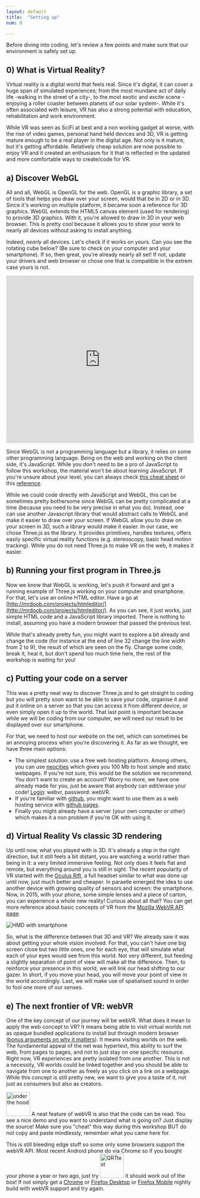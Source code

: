 ```yaml
---
layout: default
title:  "Setting up"
num: 0

---
```


Before diving into coding, let's review a few points and make sure that our environment is safely set up.


## 0) What is Virtual Reality?
Virtual reality is a digital world that feels real. Since it's digital, it can cover a huge span of simulated experiences; from the most mundane act of daily life -walking in the street of a city-, to the most exotic and excite scene -enjoying a roller coaster between planets of our solar system-. While it's often associated with leisure, VR has also a strong potential with education, rehabilitation and work environment.

While VR was seen as SciFi at best and a non working gadget at worse, with the rise of video games, personal hand held devices and 3D, VR is getting mature enough to be a real player in the digital age. Not only is it mature, but it's getting affordable. Relatively cheap solution are now possible to enjoy VR and it created an enthusiasm for it that is reflected in the updated and more comfortable ways to create/code for VR.

## a) Discover WebGL
All and all, WebGL is OpenGL for the web. OpenGL is a graphic library, a set of tools that helps you draw over your screen, would that be in 2D or in 3D. Since it's working on multiple platform, it became soon a reference for 3D graphics. WebGL extends the HTML5 canvas element (used for rendering) to provide 3D graphics. With it, you're allowed to draw in 3D in your web browser. This is pretty cool because it allows you to show your work to nearly all devices without asking to install anything.

Indeed, *nearly* all devices. Let's check if it works on yours. Can you see the rotating cube below? (Be sure to check on your computer and your smartphone). If so, then great, you're already nearly all set! If not, update your drivers and web browser or chose one that is compatible in the extrem case yours is not.

<iframe width="100%" height="450px" scrolling="no" src="https://get.webgl.org/" frameborder="0" allowfullscreen></iframe>

Since WebGL is not a programming language but a library, it relies on some other programming language. Being on the web and working on the client side, it's JavaScript. While you don't need to be a pro of JavaScript to follow this workshop, the material won't be about learning JavaScript. If you're unsure about your level, you can always check [this cheat sheet](https://media.pearsoncmg.com/ph/esm/ecs_snyder_fluency_6/javascript_refererence.pdf) or this [reference](https://developer.mozilla.org/en-US/docs/Web/JavaScript/Reference).

While we could code directly with JavaScript and WebGL, this can be sometimes pretty bothersome since WebGL can be pretty complicated at a time (because you need to be very precise in what you do). Instead, one can use another Javascript library that would abstract calls to WebGL and make it easier to draw over your screen. If WebGL allow you to draw on your screen in 3D, such a library would make it easier. In our case, we chose Three.js as the library. It provides primitives, handles textures, offers easily specific virtual reality functions (e.g. stereoscopy, basic head motion tracking). While you do not need Three.js to make VR on the web, it makes it easier.

## b) Running your first program in Three.js
Now we know that WebGL is working, let's push it forward and get a running example of Three.js working on your computer and smartphone. For that, let's use an online HTML editor. Have a go at [http://mrdoob.com/projects/htmleditor/](http://mrdoob.com/projects/htmleditor/). As you can see, it just works, just simple HTML code and a JavaScript library imported. There is nothing to install, assuming you have a modern browser that passed the previous test.

While that's already pretty fun, you might want to explore a bit already and change the code (for instance at the end of line 32 change the line width from 2 to 9), the result of which are seen on the fly. Change some code, break it, heal it, but don't spend too much time here, the rest of the workshop is waiting for you!

## c) Putting your code on a server
This was a pretty neat way to discover Three.js and to get straight to coding but you will pretty soon want to be able to save your code, organise it and put it online on a server so that you can access it from different device, or even simply open it up to the world. That last point is important because while we will be coding from our computer, we will need our result to be displayed over our smartphone.

For that, we need to host our website on the net, which can sometimes be an annoying process when you're discovering it. As far as we thought, we have three main options:

* The simplest solution: use a free web hosting platform. Among others, you can use [neocities](https://neocities.org/) which gives you 100 Mb to host simple and static webpages. If you're not sure, this would be the solution we recommend. You don't want to create an account? Worry no more, we have one already made for you, just be aware that anybody can edit/erase your code! [Login](https://neocities.org/signin): webvr, password: webVR.
* If you're familiar with [github](http://github.com), you might want to use them as a web hosting service with [github pages](https://pages.github.com/).
* Finally you might already have a server (your own computer or other) which makes it a non problem if you're OK with using it.

## d) Virtual Reality Vs classic 3D rendering
Up until now, what you played with is 3D. It's already a step in the right direction, but it still feels a bit distant, you are watching a world rather than being in it: a very limited immersive feeling. Not only does it feels flat and remote, but everything around you is still in sight. The recent popularity of VR started with the [Oculus Rift](https://www.oculus.com/en-us/), a full headset similar to what was done up until now, just much better and cheaper. In paraelle emerged the idea to use another device with growing quality of sensors and screen: the smartphone. Now, in 2015, with your phone, some simple lenses and a piece of carton, you can experience a whole new reality! Curious about all that? You can get more reference about basic concepts of VR from the [Mozilla WebVR API page](https://developer.mozilla.org/en-US/docs/Web/API/WebVR_API/WebVR_concepts).

![HMD with smartphone](https://mdn.mozillademos.org/files/11085/mobileBasedVRSetup.png)

So, what is the difference between that 3D and VR? We already saw it was about getting your whole vision involved. For that, you can't have one big screen close but two little ones, one for each eye, that will simulate what each of your eyes would see from this world. Not very different, but feeding a slightly separation of point of view will make all the difference. Then, to reinforce your presence in this world, we will link our head shifting to our gazer. In short, if you move your head, you will move your point of view in the world accordingly. Last, we will make use of spatialised sound in order to fool one more of our senses.


## e) The next frontier of VR: webVR
One of the key concept of our journey will be webVR. What does it mean to apply the web concept to VR? It means being able to visit virtual worlds not as opaque bundled applications to install but through modern browser ([bonus arguments on why it matters](https://www.reddit.com/r/WebVR/comments/3e2mes/what_are_the_advantages_of_webvr_over_native_vr/  )). It means visiting worlds on the web. The fundamental appeal of the net was hypertext, this ability to surf the web, from pages to pages, and not to just stay on one specific resource. Right now, VR experiences are pretty isolated from one another. This is not a necessity, VR worlds could be linked together and you should be able to navigate from one to another as freely as you click on a link on a webpage. While this concept is still pretty new, we want to give you a taste of it, not just as consumers but also as creators.

<img alt="under the hood" src="http://sales-patch.com/wp-content/themes/sales-patch/images/home/icon-hood.png" height="64px" /> A neat feature of webVR is also that the code can be read. You see a nice demo and you want to understand what is going on? Just display the source! Make sure you "cheat" this way during this workshop BUT do not copy and paste mindlessly, remember what you came here for.

This is still bleeding edge stuff so some only some browsers support the webVR API. Most recent Android phone do via Chrome so if you bought your phone a year or two ago, just try <img alt="QRTtest" src="http://webvr.neocities.org/img/qrtest.png" height="64px" /> it should work out of the box! If not simply get a [Chrome](https://drive.google.com/folderview?id=0BzudLt22BqGRbW9WTHMtOWMzNjQ&usp=sharing#list) or [Firefox Desktop](http://mozvr.com/downloads/) or [Firefox Mobile](https://nightly.mozilla.org/) nightly build with webVR support and try again.
